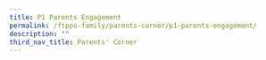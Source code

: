 ```yaml
---
title: P1 Parents Engagement
permalink: /ftpps-family/parents-corner/p1-parents-engagement/
description: ""
third_nav_title: Parents' Corner
---
```

